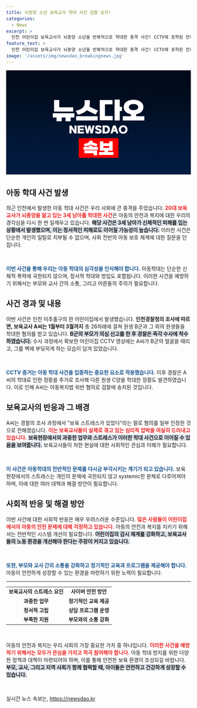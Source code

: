 ```yaml
---
title: 뇌종양 소년 보육교사 학대 사건 검찰 송치!
categories:
  - News
excerpt: >
  인천 어린이집 보육교사가 뇌종양 소년을 반복적으로 학대한 충격 사건! CCTV에 포착된 잔혹한 행위와 보육 스트레스의 변명, 과연 부모들은 어떻게 대처할까?
feature_text: >
  인천 어린이집 보육교사가 뇌종양 소년을 반복적으로 학대한 충격 사건! CCTV에 포착된 잔혹한 행위와 보육 스트레스의 변명, 과연 부모들은 어떻게 대처할까?
image: '/assets/img/newsdao_breakingnews.jpg'
---
```


<p><img src="/assets/img/newsdao_breakingnews.jpg" alt="ranknews 속보" /></p>

<h2 data-ke-size="size26">아동 학대 사건 발생</h2>

<p data-ke-size="size16">최근 인천에서 발생한 아동 학대 사건은 우리 사회에 큰 충격을 주었습니다. <b><span style="color: #ee2323;">20대 보육교사가 뇌종양을 앓고 있는 3세 남아를 학대한 사건</span></b>은 아동의 안전과 복지에 대한 우리의 경각심을 다시 한 번 일깨우고 있습니다. <b><span style="background-color: #21538527;">해당 사건은 3세 남아가 신체적인 피해를 입는 상황에서 발생했으며, 이는 정서적인 피해로도 이어질 가능성이 높습니다.</span></b> 이러한 사건은 단순한 개인의 일탈로 치부될 수 없으며, 사회 전반의 아동 보호 체계에 대한 질문을 던집니다. </p>

<p data-ke-size="size16">&nbsp;</p>

<p><b><span style="color: #1a5490;">이번 사건을 통해 우리는 아동 학대의 심각성을 인식해야 합니다.</span></b> 아동학대는 단순한 신체적 폭력에 국한되지 않으며, 정서적 학대와 방임도 포함됩니다. 이러한 사건을 예방하기 위해서는 부모와 교사 간의 소통, 그리고 어른들의 주의가 필요합니다. </p>

<h2 data-ke-size="size26">사건 경과 및 내용</h2>

<p data-ke-size="size16">이번 사건은 인천 미추홀구의 한 어린이집에서 발생했습니다. <b><span style="ee2323;">인천경찰청의 조사에 따르면, 보육교사 A씨는 1월부터 3월까지</span></b> 총 26차례에 걸쳐 원생 B군과 그 외의 원생들을 학대한 혐의를 받고 있습니다. <b><span style="background-color: #21538527;">B군의 부모가 의심 신고를 한 후 경찰은 즉각 수사에 착수하였습니다.</span></b> 수사 과정에서 확보한 어린이집 CCTV 영상에는 A씨가 B군의 얼굴을 때리고, 그를 벽에 부딪히게 하는 모습이 담겨 있었습니다.</p>

<p data-ke-size="size16">&nbsp;</p>

<p><b><span style="color: #1a5490;">CCTV 증거는 아동 학대 사건을 입증하는 중요한 요소로 작용했습니다.</span></b> 이후 경찰은 A씨의 학대로 인한 정황을 추가로 조사해 다른 원생 C양을 학대한 정황도 발견하였습니다. 이로 인해 A씨는 아동복지법 위반 혐의로 검찰에 송치된 것입니다. </p>

<h2 data-ke-size="size26">보육교사의 반응과 그 배경</h2>

<p data-ke-size="size16">A씨는 경찰의 조사 과정에서 "보육 스트레스가 있었다"라는 말로 혐의를 일부 인정한 것으로 전해졌습니다. <b><span style="color: #ee2323;">이는 보육교사들이 실제로 겪고 있는 심리적 압박을 여실히 드러내고 있습니다.</span></b> <b><span style="background-color: #21538527;">보육현장에서의 과중한 업무와 스트레스가 이러한 학대 사건으로 이어질 수 있음을 보여줍니다.</span></b> 보육교사들이 처한 현실에 대한 사회적인 관심과 이해가 필요합니다.</p>

<p data-ke-size="size16">&nbsp;</p>

<p><b><span style="color: #1a5490;">이 사건은 아동학대의 전반적인 문제를 다시금 부각시키는 계기가 되고 있습니다.</span></b> 보육 현장에서의 스트레스는 개인의 문제에 국한되지 않고 systemic한 문제로 다루어져야 하며, 이에 대한 여러 대책과 해결 방안이 필요합니다. </p>

<h2 data-ke-size="size26">사회적 반응 및 해결 방안</h2>

<p data-ke-size="size16">이번 사건에 대한 사회적 반응은 매우 우려스러운 수준입니다. <b><span style="color: #ee2323;">많은 사람들이 어린이집에서의 아동의 안전 문제에 대해 걱정하고 있습니다.</span></b> 아동의 안전과 복지를 지키기 위해서는 전반적인 시스템 개선이 필요합니다. <b><span style="background-color: #21538527;">어린이집의 감시 체계를 강화하고, 보육교사들의 노동 환경을 개선해야 한다는 주장이 커지고 있습니다.</span></b> </p>

<p data-ke-size="size16">&nbsp;</p>

<p><b><span style="color: #1a5490;">또한, 부모와 교사 간의 소통을 강화하고 정기적인 교육과 프로그램을 제공해야 합니다.</span></b> 아동이 안전하게 성장할 수 있는 환경을 마련하기 위한 노력이 필요합니다. </p>

<hr>

<table style="width: 100%;">
  <tr>
    <td style="text-align: center; height: 17px;"><b>보육교사의 스트레스 요인</b></td>
    <td style="text-align: center; height: 17px;"><b>사이버 안전 방안</b></td>
  </tr>
  <tr>
    <td style="text-align: center; height: 17px;"><b>과중한 업무</b></td>
    <td style="text-align: center; height: 17px;"><b>정기적인 교육 제공</b></td>
  </tr>
  <tr>
    <td style="text-align: center; height: 17px;"><b>정서적 고립</b></td>
    <td style="text-align: center; height: 17px;"><b>상담 프로그램 운영</b></td>
  </tr>
  <tr>
    <td style="text-align: center; height: 17px;"><b>부족한 지원</b></td>
    <td style="text-align: center; height: 17px;"><b>부모와의 소통 강화</b></td>
  </tr>
</table>

<p data-ke-size="size16">&nbsp;</p>

<p data-ke-size="size16">아동의 안전과 복지는 우리 사회의 가장 중요한 가치 중 하나입니다. <b><span style="color: #ee2323;">이러한 사건을 예방하기 위해서는 모두가 관심을 가지고 적극 참여해야 합니다.</span></b> 아동 학대 방지를 위한 다양한 정책과 대책이 마련되어야 하며, 이를 통해 안전한 보육 환경이 조성되길 바랍니다. <b><span style="background-color: #21538527;">부모, 교사, 그리고 지역 사회가 함께 협력할 때, 아이들은 안전하고 건강하게 성장할 수 있습니다.</span></b></p>

<p data-ke-size="size16">&nbsp;</p>
실시간 뉴스 속보는, <a href="https://newsdao.kr" rel="dofollow">https://newsdao.kr</a>


